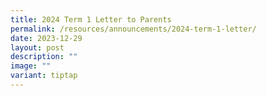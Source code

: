 ```yaml
---
title: 2024 Term 1 Letter to Parents
permalink: /resources/announcements/2024-term-1-letter/
date: 2023-12-29
layout: post
description: ""
image: ""
variant: tiptap
---
```

